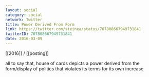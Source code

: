 ```yaml
---
layout: social
category: social
network: Twitter
title: Power Derived From Form
link: https://twitter.com/steinea/status/707808667949731841
twitterID: 707808667949731841
date: 2016-03-09
---
```


[[2016]] / [[posting]]

all to say that, house of cards depicts a power derived from the form/display of politics that violates its terms for its own increase
